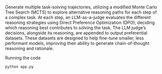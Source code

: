 Generate multiple task-solving trajectories, utilizing a modified Monte Carlo Tree Search (MCTS) to explore alternative reasoning paths for each step of a complex task. At each step, an LLM-as-a-judge evaluates the different reasoning strategies using Direct Preference Optimization (DPO), deciding which reasoning best contributes to solving the task. The LLM judge’s decisions, alongside its reasoning, are appended to output preferential datasets. These datasets are designed to help fine-tune smaller, less performant models, improving their ability to generate chain-of-thought reasoning and rationale.


Running the code
```
python app.py
```
